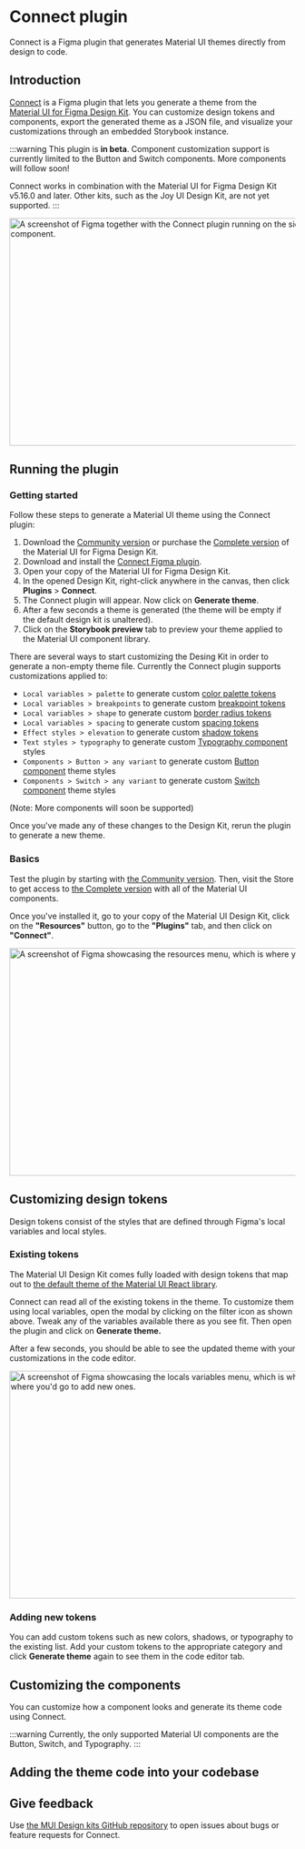 # Connect plugin

<p class="description">Connect is a Figma plugin that generates Material UI themes directly from design to code.</p>

## Introduction

[Connect](https://www.figma.com/community/plugin/1336346114713490235/) is a Figma plugin that lets you generate a theme from the [Material UI for Figma Design Kit](https://www.figma.com/community/file/912837788133317724/material-ui-for-figma-and-mui-x/).
You can customize design tokens and components, export the generated theme as a JSON file, and visualize your customizations through an embedded Storybook instance.

:::warning
This plugin is **in beta**. Component customization support is currently limited to the Button and Switch components. More components will follow soon!

Connect works in combination with the Material UI for Figma Design Kit v5.16.0 and later. Other kits, such as the Joy UI Design Kit, are not yet supported.
:::

<img src="/static/material-ui/design-resources/connect.png" style="width: 814px;" alt="A screenshot of Figma together with the Connect plugin running on the side, customizing the Material UI Switch component." width="1628" height="400" />

## Running the plugin

### Getting started

Follow these steps to generate a Material UI theme using the Connect plugin:

1. Download the [Community version](https://www.figma.com/community/file/912837788133317724/material-ui-for-figma-and-mui-x/) or purchase the [Complete version](https://mui.com/store/items/figma-react/) of the Material UI for Figma Design Kit.
2. Download and install the [Connect Figma plugin](https://www.figma.com/community/plugin/1336346114713490235/).
3. Open your copy of the Material UI for Figma Design Kit.
4. In the opened Design Kit, right-click anywhere in the canvas, then click **Plugins** > **Connect**.
5. The Connect plugin will appear. Now click on **Generate theme**.
6. After a few seconds a theme is generated (the theme will be empty if the default design kit is unaltered).
7. Click on the **Storybook preview** tab to preview your theme applied to the Material UI component library.

There are several ways to start customizing the Desing Kit in order to generate a non-empty theme file.
Currently the Connect plugin supports customizations applied to:

- `Local variables > palette` to generate custom [color palette tokens](https://mui.com/material-ui/customization/palette/)
- `Local variables > breakpoints` to generate custom [breakpoint tokens](https://mui.com/material-ui/customization/breakpoints/)
- `Local variables > shape` to generate custom [border radius tokens](https://mui.com/system/borders/#border-radius/)
- `Local variables > spacing` to generate custom [spacing tokens](https://mui.com/material-ui/customization/spacing/)
- `Effect styles > elevation` to generate custom [shadow tokens](https://mui.com/system/shadows/)
- `Text styles > typography` to generate custom [Typography component](https://mui.com/material-ui/react-typography/) styles
- `Components > Button > any variant` to generate custom [Button component](https://mui.com/material-ui/react-button/) theme styles
- `Components > Switch > any variant` to generate custom [Switch component](https://mui.com/material-ui/react-switch/) theme styles

(Note: More components will soon be supported)

Once you've made any of these changes to the Design Kit, rerun the plugin to generate a new theme.

### Basics

Test the plugin by starting with [the Community version](https://www.figma.com/community/file/912837788133317724/material-ui-for-figma-and-mui-x/).
Then, visit the Store to get access to [the Complete version](https://mui.com/store/items/figma-react/) with all of the Material UI components.

Once you've installed it, go to your copy of the Material UI Design Kit, click on the **"Resources"** button, go to the **"Plugins"** tab, and then click on **"Connect"**.

<img src="/static/material-ui/design-resources/connect-access.png" style="width: 814px;" alt="A screenshot of Figma showcasing the resources menu, which is where you'd go to access Connect." width="1628" height="400" />

<!-- The image above will be replaced for a better one once the plugin is actually live -->

## Customizing design tokens

Design tokens consist of the styles that are defined through Figma's local variables and local styles.

### Existing tokens

The Material UI Design Kit comes fully loaded with design tokens that map out to [the default theme of the Material UI React library](/material-ui/customization/default-theme/).

Connect can read all of the existing tokens in the theme.
To customize them using local variables, open the modal by clicking on the filter icon as shown above.
Tweak any of the variables available there as you see fit.
Then open the plugin and click on **Generate theme.**

After a few seconds, you should be able to see the updated theme with your customizations in the code editor.

<img src="/static/material-ui/design-resources/connect-variables.png" style="width: 814px;" alt="A screenshot of Figma showcasing the locals variables menu, which is where all of the design tokens are stored and where you'd go to add new ones." width="1628" height="400" />

### Adding new tokens

You can add custom tokens such as new colors, shadows, or typography to the existing list.
Add your custom tokens to the appropriate category and click **Generate theme** again to see them in the code editor tab.

## Customizing the components

You can customize how a component looks and generate its theme code using Connect.

:::warning
Currently, the only supported Material UI components are the Button, Switch, and Typography.
:::

## Adding the theme code into your codebase

## Give feedback

Use [the MUI Design kits GitHub repository](https://github.com/mui/mui-design-kits/issues/new/choose) to open issues about bugs or feature requests for Connect.
